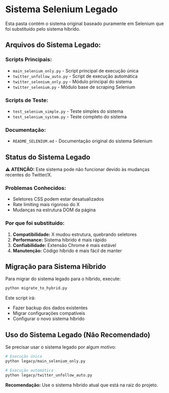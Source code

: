 # Sistema Selenium Legado

Esta pasta contém o sistema original baseado puramente em Selenium que foi substituído pelo sistema híbrido.

## Arquivos do Sistema Legado:

### Scripts Principais:
- `main_selenium_only.py` - Script principal de execução única
- `twitter_unfollow_auto.py` - Script de execução automática
- `twitter_selenium_only.py` - Módulo principal do sistema
- `twitter_selenium.py` - Módulo base de scraping Selenium

### Scripts de Teste:
- `test_selenium_simple.py` - Teste simples do sistema
- `test_selenium_system.py` - Teste completo do sistema

### Documentação:
- `README_SELENIUM.md` - Documentação original do sistema Selenium

## Status do Sistema Legado

⚠️ **ATENÇÃO:** Este sistema pode não funcionar devido às mudanças recentes do Twitter/X.

### Problemas Conhecidos:
- Seletores CSS podem estar desatualizados
- Rate limiting mais rigoroso do X
- Mudanças na estrutura DOM da página

### Por que foi substituído:
1. **Compatibilidade:** X mudou estrutura, quebrando seletores
2. **Performance:** Sistema híbrido é mais rápido
3. **Confiabilidade:** Extensão Chrome é mais estável
4. **Manutenção:** Código híbrido é mais fácil de manter

## Migração para Sistema Híbrido

Para migrar do sistema legado para o híbrido, execute:

```bash
python migrate_to_hybrid.py
```

Este script irá:
- Fazer backup dos dados existentes
- Migrar configurações compatíveis
- Configurar o novo sistema híbrido

## Uso do Sistema Legado (Não Recomendado)

Se precisar usar o sistema legado por algum motivo:

```bash
# Execução única
python legacy/main_selenium_only.py

# Execução automática
python legacy/twitter_unfollow_auto.py
```

**Recomendação:** Use o sistema híbrido atual que está na raiz do projeto.
